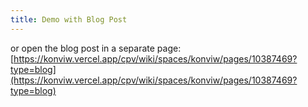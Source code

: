 ```yaml
---
title: Demo with Blog Post
---
```


or open the blog post in a separate page:
[https://konviw.vercel.app/cpv/wiki/spaces/konviw/pages/10387469?type=blog](https://konviw.vercel.app/cpv/wiki/spaces/konviw/pages/10387469?type=blog)

<ConfluencePage v-bind:metadata="false"  v-bind:switchTheme="true" type='blog' pageId='10387469'/>

<Comment pageId='10387469'/>
